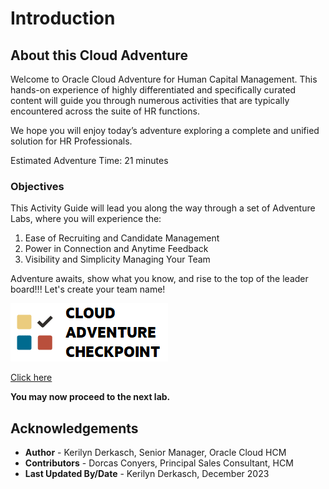 # Introduction

## About this Cloud Adventure

Welcome to Oracle Cloud Adventure for Human Capital Management.  This hands-on experience of highly differentiated and specifically curated content will guide you through numerous activities that are typically encountered across the suite of HR functions. 

We hope you will enjoy today’s adventure exploring a complete and unified solution for HR Professionals.  


Estimated Adventure Time: 21 minutes

### Objectives

This Activity Guide will lead you along the way through a set of Adventure Labs, where you will experience the:
1.	Ease of Recruiting and Candidate Management
2.	Power in Connection and Anytime Feedback
3.  Visibility and Simplicity Managing Your Team

Adventure awaits, show what you know, and rise to the top of the leader board!!! Let's create your team name!

![Cloud Adventure](images/cloud-adventure-checkpoint-image.png)
    
[Click here](http://apex.oracle.com/pls/apex/f?p=159406:LOGIN_TEAM:::::CC:HCMCLOUDADVENTURE)

**You may now proceed to the next lab.**

## Acknowledgements
* **Author** - Kerilyn Derkasch, Senior Manager, Oracle Cloud HCM
* **Contributors** -  Dorcas Conyers, Principal Sales Consultant, HCM
* **Last Updated By/Date** - Kerilyn Derkasch, December 2023

